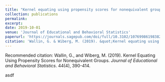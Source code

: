 ```yaml
---
title: "Kernel equating using propensity scores for nonequivalent groups"
collection: publications
permalink: 
excerpt:
date: 2019-10-01
venue: 'Journal of Educational and Behavioral Statistics'
paperurl: 'https://journals.sagepub.com/doi/full/10.3102/1076998619838226'
citation: 'Wallin, G. & Wiberg, M. (2019). &quot;Kernel equating using propensity scores for nonequivalent groups.&quot; <i>Journal of Educational and Behavioral Statistics</i>, 44(4), 390-414.'
---
```

Recommended citation: Wallin, G., and Wiberg, M. (2019). Kernel Equating Using Propensity Scores for Nonequivalent Groups. <i>Journal of Educational and Behavioral Statistics</i>. 44(4), 390-414.

asdf
